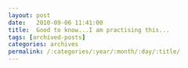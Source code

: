 ```yaml
---
layout: post
date:	2010-09-06 11:41:00
title:  Good to know...I am practising this...
tags: [archived-posts]
categories: archives
permalink: /:categories/:year/:month/:day/:title/
---
```

<lj-embed id="481"/>
